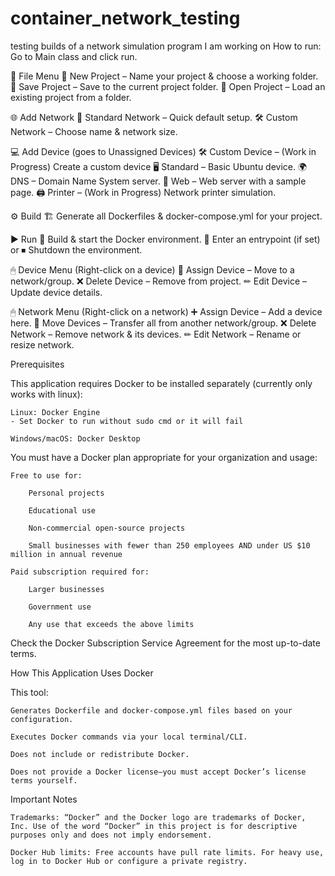 # container_network_testing
testing builds of a network simulation program I am working on
How to run:
    Go to Main class and click run.

📂 File Menu
    📄 New Project – Name your project & choose a working folder.
    💾 Save Project – Save to the current project folder.
    📂 Open Project – Load an existing project from a folder.

🌐 Add Network
    🔹 Standard Network – Quick default setup.
    🛠 Custom Network – Choose name & network size.

💻 Add Device (goes to Unassigned Devices)
    🛠 Custom Device – (Work in Progress) Create a custom device
    🖥 Standard – Basic Ubuntu device.
    🌍 DNS – Domain Name System server.
    📜 Web – Web server with a sample page.
    🖨 Printer – (Work in Progress) Network printer simulation.

⚙ Build
    🏗 Generate all Dockerfiles & docker-compose.yml for your project.

▶ Run
    🚀 Build & start the Docker environment.
    🎯 Enter an entrypoint (if set) or
    ⏹ Shutdown the environment.

🖱 Device Menu (Right-click on a device)
    🔀 Assign Device – Move to a network/group.
    ❌ Delete Device – Remove from project.
    ✏ Edit Device – Update device details.

🖱 Network Menu (Right-click on a network)
    ➕ Assign Device – Add a device here.
    🔄 Move Devices – Transfer all from another network/group.
    ❌ Delete Network – Remove network & its devices.
    ✏ Edit Network – Rename or resize network.

Prerequisites

This application requires Docker to be installed separately (currently only works with linux):

    Linux: Docker Engine
    - Set Docker to run without sudo cmd or it will fail

    Windows/macOS: Docker Desktop

You must have a Docker plan appropriate for your organization and usage:

    Free to use for:

        Personal projects

        Educational use

        Non-commercial open-source projects

        Small businesses with fewer than 250 employees AND under US $10 million in annual revenue

    Paid subscription required for:

        Larger businesses

        Government use

        Any use that exceeds the above limits

Check the Docker Subscription Service Agreement for the most up-to-date terms.


How This Application Uses Docker

This tool:

    Generates Dockerfile and docker-compose.yml files based on your configuration.

    Executes Docker commands via your local terminal/CLI.

    Does not include or redistribute Docker.

    Does not provide a Docker license—you must accept Docker’s license terms yourself.

Important Notes

    Trademarks: “Docker” and the Docker logo are trademarks of Docker, Inc. Use of the word “Docker” in this project is for descriptive purposes only and does not imply endorsement.

    Docker Hub limits: Free accounts have pull rate limits. For heavy use, log in to Docker Hub or configure a private registry.
